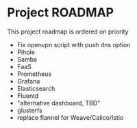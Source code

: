 # Project ROADMAP
This project roadmap is ordered on priority

* Fix openvpn script with push dns option 
* Pihole
* Samba
* FaaS
* Prometheus 
* Grafana
* Elasticsearch
* Fluentd
* "alternative dashboard, TBD"
* glusterfs
* replace flannel for Weave/Calico/Istio

